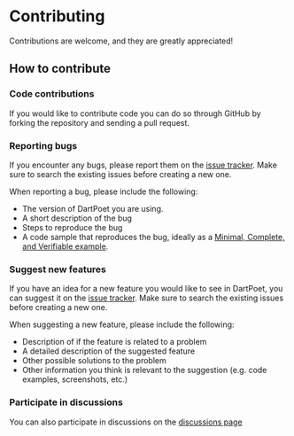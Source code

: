 Contributing
============
Contributions are welcome, and they are greatly appreciated!

## How to contribute

### Code contributions
If you would like to contribute code you can do so through GitHub by forking the repository and sending a pull request.

### Reporting bugs
If you encounter any bugs, please report them on the [issue tracker](https://github.com/theEvilReaper/DartPoet/issues).
Make sure to search the existing issues before creating a new one.

When reporting a bug, please include the following:
- The version of DartPoet you are using.
- A short description of the bug
- Steps to reproduce the bug
- A code sample that reproduces the bug, ideally as a [Minimal, Complete, and Verifiable example](https://stackoverflow.com/help/mcve).

### Suggest new features
If you have an idea for a new feature you would like to see in DartPoet, you can suggest it on the [issue tracker](https://github.com/theEvilReaper/DartPoet/issues).
Make sure to search the existing issues before creating a new one.

When suggesting a new feature, please include the following:
- Description of if the feature is related to a problem
- A detailed description of the suggested feature
- Other possible solutions to the problem
- Other information you think is relevant to the suggestion (e.g. code examples, screenshots, etc.)

### Participate in discussions
You can also participate in discussions on the [discussions page](https://github.com/theEvilReaper/DartPoet/discussions)